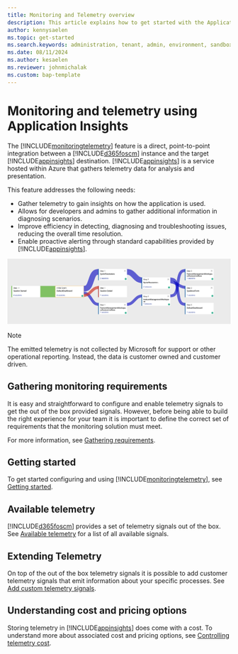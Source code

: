 ```yaml
---
title: Monitoring and Telemetry overview
description: This article explains how to get started with the Application Insights integration for finance and 
author: kennysaelen
ms.topic: get-started
ms.search.keywords: administration, tenant, admin, environment, sandbox, telemetry
ms.date: 08/11/2024
ms.author: kesaelen
ms.reviewer: johnmichalak
ms.custom: bap-template
---
```


# Monitoring and telemetry using Application Insights

The [!INCLUDE[monitoringtelemetry](includes/finops-monitoring-feature-name.md)] feature is a direct, point-to-point integration between a [!INCLUDE[d365foscm](./includes/finops-product-name-long.md)] instance and the target [!INCLUDE[appinsights](includes/azure-application-insights-name.md)] destination. [!INCLUDE[appinsights](includes/azure-application-insights-name.md)] is a service hosted within Azure that gathers telemetry data for analysis and presentation. 

This feature addresses the following needs:

- Gather telemetry to gain insights on how the application is used.
- Allows for developers and admins to gather additional information in diagnosing scenarios.
- Improve efficiency in detecting, diagnosing and troubleshooting issues, reducing the overall time resolution.
- Enable proactive alerting through standard capabilities provided by [!INCLUDE[appinsights](includes/azure-application-insights-name.md)].  

[![Monitoring and Telemetry Feature.](images/monitoring-overview-userflows.png)](../monitoring-overview-userflows.png)

> [!NOTE]
> The emitted telemetry is not collected by Microsoft for support or other operational reporting. Instead, the data is customer owned and customer driven.

## Gathering monitoring requirements

It is easy and straightforward to configure and enable telemetry signals to get the out of the box provided signals. However, before being able to build the right experience for your team it is important to define the correct set of requirements that the monitoring solution must meet.

For more information, see [Gathering requirements](monitoring-gathering-requirements.md).

## Getting started

To get started configuring and using [!INCLUDE[monitoringtelemetry](includes/finops-monitoring-feature-name.md)], see [Getting started](monitoring-getting-started.md).

## Available telemetry

[!INCLUDE[d365foscm](includes/finops-product-name-long.md)] provides a set of telemetry signals out of the box. See [Available telemetry](monitoring-available-telemetry.md) for a list of all available signals.

## Extending Telemetry

On top of the out of the box telemetry signals it is possible to add customer telemetry signals that emit information about your specific processes. See [Add custom telemetry signals](monitoring-developer-add-custom-signals.md).

## Understanding cost and pricing options

Storing telemetry in [!INCLUDE[appinsights](includes/azure-application-insights-name.md)] does come with a cost. To understand more about associated cost and pricing options, see [Controlling telemetry cost](monitoring-controlling-telemetry-costs.md).
